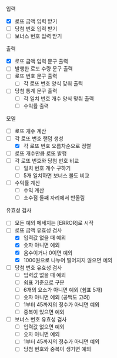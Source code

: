 입력

- [X] 로또 금액 입력 받기
- [ ] 당첨 번호 입력 받기
- [ ] 보너스 번호 입력 받기

출력

- [X] 로또 금액 입력 문구 출력
- [ ] 발행한 로또 수량 문구 출력
- [ ] 로또 번호 문구 출력
    - [ ] 각 로또 번호 양식 맞춰 출력
- [ ] 당첨 통계 문구 출력
    - [ ] 각 일치 번호 개수 양식 맞춰 출력
    - [ ] 수익률 출력

모델

- [ ] 로또 개수 계산
- [ ] 각 로또 번호 랜덤 생성
    - [X] 각 로또 번호 오름차순으로 정렬
- [ ] 로또 개수만큼 로또 발행
- [ ] 각 로또 번호와 당첨 번호 비교
    - [ ] 일치 번호 개수 구하기
    - [ ] 5개 일치하면 보너스 볼도 비교
- [ ] 수익률 계산
    - [ ] 수익 계산
    - [ ] 소수점 둘째 자리에서 반올림

유효성 검사

- [ ] 모든 예외 메세지는 [ERROR]로 시작
- [ ] 로또 금액 유효성 검사
    - [X] 입력값 없을 때 예외
    - [X] 숫자 아니면 예외
    - [X] 음수이거나 0이면 예외
    - [X] 1000원으로 나누어 떨어지지 않으면 예외
- [ ] 당첨 번호 유효성 검사
    - [ ] 입력값 없을 때 예외
    - [ ] 쉼표 기준으로 구분
    - [ ] 6개의 요소가 아니면 예외 (쉼표 5개)
    - [ ] 숫자 아니면 예외 (공백도 고려)
    - [ ] 1부터 45까지의 정수가 아니면 예외
    - [ ] 중복이 있으면 예외
- [ ] 보너스 번호 유효성 검사
    - [ ] 입력값 없으면 예외
    - [ ] 숫자 아니면 예외
    - [ ] 1부터 45까지의 정수가 아니면 예외
    - [ ] 당첨 번호와 중복이 생기면 예외
